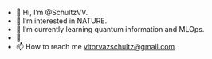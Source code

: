 - 👋 Hi, I’m @SchultzVV.
- 👀 I’m interested in NATURE.
- 🌱 I’m currently learning quantum information and MLOps.
- 💞️ 
- 📫 How to reach me vitorvazschultz@gmail.com

<!---
SchultzVV/SchultzVV is a ✨ special ✨ repository because its `README.md` (this file) appears on your GitHub profile.
You can click the Preview link to take a look at your changes.
--->
